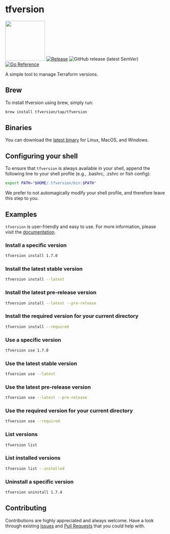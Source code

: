 # tfversion

<img src="https://storage.googleapis.com/gopherizeme.appspot.com/gophers/31e433b6b4ea0e11257fffebe26893d2259f34c6.png" width="125" height="125"> [![Release](https://github.com/tfversion/tfversion/actions/workflows/goreleaser.yaml/badge.svg)](https://github.com/tfversion/tfversion/actions/workflows/goreleaser.yaml) ![GitHub release (latest SemVer)](https://img.shields.io/github/v/release/tfversion/tfversion) [![Go Reference](https://pkg.go.dev/badge/github.com/tfversion/tfversion.svg)](https://pkg.go.dev/github.com/tfversion/tfversion)

A simple tool to manage Terraform versions.

## Brew

To install tfversion using brew, simply run:

```sh
brew install tfversion/tap/tfversion
```

## Binaries

You can download the [latest binary](https://github.com/tfversion/tfversion/releases/latest) for Linux, MacOS, and Windows.

## Configuring your shell

To ensure that `tfversion` is always available in your shell, append the following line to your shell profile (e.g., .bashrc, .zshrc or fish config):

```sh
export PATH="$HOME/.tfversion/bin:$PATH"
```

We prefer to not automagically modify your shell profile, and therefore leave this step to you.

## Examples

`tfversion` is user-friendly and easy to use. For more information, please visit the [documentation](https://tfversion.xyz/use.html).

### Install a specific version

```sh
tfversion install 1.7.0
```

### Install the latest stable version

```sh
tfversion install --latest
```

### Install the latest pre-release version

```sh
tfversion install --latest --pre-release
```

### Install the required version for your current directory

```sh
tfversion install --required
```

### Use a specific version

```sh
tfversion use 1.7.0
```

### Use the latest stable version

```sh
tfversion use --latest
```

### Use the latest pre-release version

```sh
tfversion use --latest --pre-release
```

### Use the required version for your current directory

```sh
tfversion use --required
```

### List versions

```sh
tfversion list
```

### List installed versions

```sh
tfversion list --installed
```

### Uninstall a specific version

```sh
tfversion uninstall 1.7.4
```

## Contributing

Contributions are highly appreciated and always welcome.
Have a look through existing [Issues](https://github.com/tfversion/tfversion/issues) and [Pull Requests](https://github.com/tfversion/tfversion/pulls) that you could help with.
